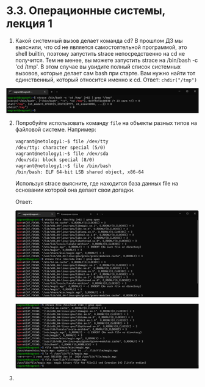# 3.3. Операционные системы, лекция 1

1. Какой системный вызов делает команда cd? В прошлом ДЗ мы выяснили, что cd не является самостоятельной программой, это shell builtin, поэтому запустить strace непосредственно на cd не получится. Тем не менее, вы можете запустить strace на /bin/bash -c 'cd /tmp'. В этом случае вы увидите полный список системных вызовов, которые делает сам bash при старте. Вам нужно найти тот единственный, который относится именно к cd.
  Ответ: `chdir("/tmp")`

  <img src="https://github.com/notfounder/devops-netology/blob/main/img/03-sysadmin-01-terminal_13.png?raw=true" alt="03-sysadmin-01-terminal_13.png"  />

2. Попробуйте использовать команду `file` на объекты разных типов на файловой системе. Например:

   ```
   vagrant@netology1:~$ file /dev/tty
   /dev/tty: character special (5/0)
   vagrant@netology1:~$ file /dev/sda
   /dev/sda: block special (8/0)
   vagrant@netology1:~$ file /bin/bash
   /bin/bash: ELF 64-bit LSB shared object, x86-64
   ```

   Используя strace выясните, где находится база данных file на основании которой она делает свои догадки.

   Ответ:

   ![03-sysadmin-01-terminal_14.png](https://github.com/notfounder/devops-netology/blob/main/img/03-sysadmin-01-terminal_14.png?raw=true)

   ![03-sysadmin-01-terminal_15.png](https://github.com/notfounder/devops-netology/blob/main/img/03-sysadmin-01-terminal_15.png?raw=true)

3. 
